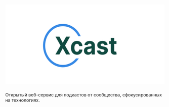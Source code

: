 # ![Xcast](graph.png)

Открытый веб-сервис для подкастов от сообщества, сфокусированных на технологиях.
